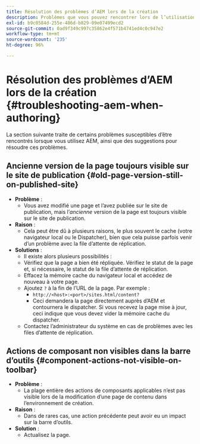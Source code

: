 ```yaml
---
title: Résolution des problèmes d’AEM lors de la création
description: Problèmes que vous pouvez rencontrer lors de l’utilisation d’AEM
exl-id: b9c0584d-255e-486d-b829-09e07499ecd2
source-git-commit: 0ad9f349c997c35862e4f571b4741ed4c0c947e2
workflow-type: tm+mt
source-wordcount: '235'
ht-degree: 96%

---
```


# Résolution des problèmes d’AEM lors de la création {#troubleshooting-aem-when-authoring}

La section suivante traite de certains problèmes susceptibles d’être rencontrés lorsque vous utilisez AEM, ainsi que des suggestions pour résoudre ces problèmes.

## Ancienne version de la page toujours visible sur le site de publication {#old-page-version-still-on-published-site}

* **Problème** :
   * Vous avez modifié une page et l’avez publiée sur le site de publication, mais l’*ancienne* version de la page est toujours visible sur le site de publication.
* **Raison** :
   * Cela peut être dû à plusieurs raisons, le plus souvent le cache (votre navigateur local ou le Dispatcher), bien que cela puisse parfois venir d’un problème avec la file d’attente de réplication.
* **Solutions** :
   * Il existe alors plusieurs possibilités :
   * Vérifiez que la page a bien été répliquée. Vérifiez le statut de la page et, si nécessaire, le statut de la file d’attente de réplication.
   * Effacez la mémoire cache du navigateur local et accédez de nouveau à votre page.
   * Ajoutez `?` à la fin de l’URL de la page. Par exemple :
      * `http://<host>:<port>/sites.html/content?`
      * Ceci demandera la page directement auprès d’AEM et contournera le dispatcher. Si vous recevez la page mise à jour, ceci indique que vous devez vider la mémoire cache du dispatcher.
   * Contactez l’administrateur du système en cas de problèmes avec les files d’attente de réplication.

## Actions de composant non visibles dans la barre d’outils {#component-actions-not-visible-on-toolbar}

* **Problème** :
   * La plage entière des actions de composants applicables n’est pas visible lors de la modification d’une page de contenu dans l’environnement de création.
* **Raison** :
   * Dans de rares cas, une action précédente peut avoir eu un impact sur la barre d’outils.
* **Solution** :
   * Actualisez la page.

